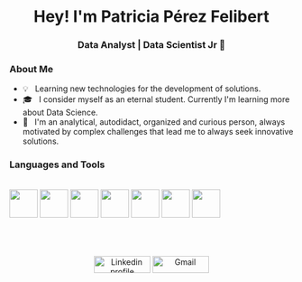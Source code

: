 <h1 align="center">Hey! I'm Patricia Pérez Felibert </h1>
<h3 align="center"> Data Analyst | Data Scientist Jr 🚀</h3>
<div>
  <h3>About Me </h3>

  - 💡 &nbsp; Learning new technologies for the development of solutions.
  - 🎓 &nbsp; I consider myself as an eternal student. Currently I'm learning more about Data Science.
  - 🌱 &nbsp; I'm an analytical, autodidact, organized and curious person, always motivated by complex challenges that lead me to always seek innovative solutions.
</div> 
</div>

<div>
  <h3>Languages and Tools </h3>
</div> 
<br>
<code><a href="https://www.python.org/" target="_blank"><img height="50" src="https://www.vectorlogo.zone/logos/python/python-ar21.svg"></a></code>
<code><a href="https://jupyter.org/" target="_blank"><img height="50" src="https://www.vectorlogo.zone/logos/jupyter/jupyter-ar21.svg"></a></code>
<code><a href="https://public.tableau.com/app/profile/patricia8243" target="_blank"><img height="50" src="https://github.com/get-icon/geticon/blob/master/icons/tableau.svg"></a></code>
<code><a href="https://powerbi.microsoft.com/es-es/" target="_blank"><img height="50" src="https://www.vectorlogo.zone/logos/microsoft_powerbi/microsoft_powerbi-ar21.svg"></a></code>
<code><a href="https://git-scm.com/" target="_blank"><img height="50" src="https://www.vectorlogo.zone/logos/git-scm/git-scm-ar21.svg"></a></code>
<code><a href="https://www.mysql.com/" target="_blank"><img height="50" src="https://www.vectorlogo.zone/logos/mysql/mysql-ar21.svg"></a></code>
<code><a href="https://www.postgresql.org/" target="_blank"><img height="50" src="https://www.vectorlogo.zone/logos/postgresql/postgresql-ar21.svg"></a></code>
<br>
<br>
<br>
   
<br>
<p align="center">
    <a href="https://www.linkedin.com/in/patricia-perez-felibert/"><img alt="Linkedin profile" title="Linkedin" src="https://raw.githubusercontent.com/Thomas-George-T/Thomas-George-T/master/assets/linkedin.svg" width="100" height="30" /></a>
    <a href="mailto:pcpf92@gmail.com"><img alt="Gmail" src="https://raw.githubusercontent.com/Thomas-George-T/Thomas-George-T/master/assets/google-gmail.svg" title="Email" width="100" height="30" /></a>
</p>
<!---
PatriciaPerezF/PatriciaPerezF is a ✨ special ✨ repository because its `README.md` (this file) appears on your GitHub profile.
You can click the Preview link to take a look at your changes.
--->

